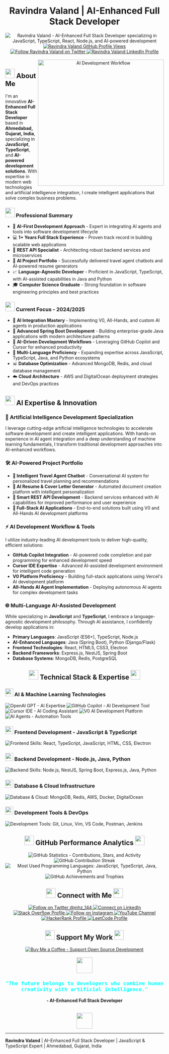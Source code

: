 <!-- 
SEO Meta Information for Ravindra Valand - AI-Enhanced Full Stack Developer
Keywords: Ravindra Valand, Full Stack Developer, AI Developer, JavaScript Developer, TypeScript Developer, Backend Developer, REST API Developer, GitHub Copilot, AI-Powered Development, React Developer, Node.js Developer, Spring Boot Developer, Software Engineer, Web Developer, AI Integration Specialist
Location: Ahmedabad, Gujarat, India
Technologies: JavaScript, TypeScript, React, Node.js, Spring Boot, AI Tools, GitHub Copilot, Cursor, OpenAI, REST APIs, MongoDB, AWS
-->

<div align="center">
  <!-- Primary Heading with Full Name for SEO -->
  <h1>Ravindra Valand | AI-Enhanced Full Stack Developer</h1>
  <img src="https://readme-typing-svg.herokuapp.com?font=Orbitron&weight=700&size=50&pause=1000&color=00FFFF&center=true&vCenter=true&width=1000&height=100&lines=Hi+%F0%9F%91%8B%2C+I'm+Ravindra+Valand;AI-Enhanced+Full+Stack+Developer;JavaScript+%26+TypeScript+Expert;Building+Intelligent+Web+Solutions" alt="Ravindra Valand - AI-Enhanced Full Stack Developer specializing in JavaScript, TypeScript, React, Node.js, and AI-powered development" />
</div>

<!-- Social Proof and Contact Information -->
<div align="center">
  <a href="https://komarev.com/ghpvc/?username=vsmm-world">
    <img src="https://komarev.com/ghpvc/?username=vsmm-world&label=Profile%20views&color=00ffff&style=for-the-badge&labelColor=000000" alt="Ravindra Valand GitHub Profile Views" />
  </a>
  <a href="https://twitter.com/mhz_144" target="_blank">
    <img src="https://img.shields.io/twitter/follow/mhz_144?logo=twitter&style=for-the-badge&color=00ffff&labelColor=000000" alt="Follow Ravindra Valand on Twitter" />
  </a>
  <a href="https://linkedin.com/in/ravindra-valand" target="_blank">
    <img src="https://img.shields.io/badge/LinkedIn-Ravindra%20Valand-00ffff?style=for-the-badge&logo=linkedin&logoColor=00ffff&labelColor=000000" alt="Ravindra Valand LinkedIn Profile" />
  </a>
</div>

<br/>

<div align="center">
  <img align="right" alt="AI Development Workflow" width="400" src="https://user-images.githubusercontent.com/74038190/212749447-bfb7e725-6987-49d9-ae85-2015e3e7cc41.gif">
</div>

## <img src="https://user-images.githubusercontent.com/74038190/212284087-bbe7e430-757e-4901-90bf-4cd2ce3e1852.gif" width="30"> About Me

I'm an innovative **AI-Enhanced Full Stack Developer** based in **Ahmedabad, Gujarat, India**, specializing in **JavaScript**, **TypeScript**, and **AI-powered development solutions**. With expertise in modern web technologies and artificial intelligence integration, I create intelligent applications that solve complex business problems.

### <img src="https://user-images.githubusercontent.com/74038190/212284158-e840e285-664b-44d7-b79b-e264b5e54825.gif" width="30"> Professional Summary
- 🤖 **AI-First Development Approach** - Expert in integrating AI agents and tools into software development lifecycle
- 💻 **1+ Years Full Stack Experience** - Proven track record in building scalable web applications
- 🌟 **REST API Specialist** - Architecting robust backend services and microservices
- 🚀 **AI Project Portfolio** - Successfully delivered travel agent chatbots and AI-powered resume generators
- 📈 **Language-Agnostic Developer** - Proficient in JavaScript, TypeScript, with AI-assisted capabilities in Java and Python
- 🎓 **Computer Science Graduate** - Strong foundation in software engineering principles and best practices

### <img src="https://user-images.githubusercontent.com/74038190/212749171-b84692a8-2b04-4e3b-93ca-ac14705da224.gif" width="30"> Current Focus - 2024/2025
- 🧠 **AI Integration Mastery** - Implementing V0, All-Hands, and custom AI agents in production applications
- 🌱 **Advanced Spring Boot Development** - Building enterprise-grade Java applications with modern architecture patterns
- 🤖 **AI-Driven Development Workflows** - Leveraging GitHub Copilot and Cursor for enhanced productivity
- 🔮 **Multi-Language Proficiency** - Expanding expertise across JavaScript, TypeScript, Java, and Python ecosystems
- 📊 **Database Optimization** - Advanced MongoDB, Redis, and cloud database management
- ☁️ **Cloud Architecture** - AWS and DigitalOcean deployment strategies and DevOps practices

## <img src="https://user-images.githubusercontent.com/74038190/212284087-bbe7e430-757e-4901-90bf-4cd2ce3e1852.gif" width="30"> AI Expertise & Innovation

### 🤖 **Artificial Intelligence Development Specialization**
I leverage cutting-edge artificial intelligence technologies to accelerate software development and create intelligent applications. With hands-on experience in AI agent integration and a deep understanding of machine learning fundamentals, I transform traditional development approaches into AI-enhanced workflows.

### 🛠️ **AI-Powered Project Portfolio**
- **🧳 Intelligent Travel Agent Chatbot** - Conversational AI system for personalized travel planning and recommendations
- **📄 AI Resume & Cover Letter Generator** - Automated document creation platform with intelligent personalization
- **🔧 Smart REST API Development** - Backend services enhanced with AI capabilities for improved performance and user experience
- **🚀 Full-Stack AI Applications** - End-to-end solutions built using V0 and All-Hands AI development platforms

### ⚡ **AI Development Workflow & Tools**
I utilize industry-leading AI development tools to deliver high-quality, efficient solutions:
- **GitHub Copilot Integration** - AI-powered code completion and pair programming for enhanced development speed
- **Cursor IDE Expertise** - Advanced AI-assisted development environment for intelligent code generation
- **V0 Platform Proficiency** - Building full-stack applications using Vercel's AI development platform
- **All-Hands AI Agent Implementation** - Deploying autonomous AI agents for complex development tasks

### 🌐 **Multi-Language AI-Assisted Development**
While specializing in **JavaScript** and **TypeScript**, I embrace a language-agnostic development philosophy. Through AI assistance, I confidently develop applications in:
- **Primary Languages**: JavaScript (ES6+), TypeScript, Node.js
- **AI-Enhanced Languages**: Java (Spring Boot), Python (Django/Flask)
- **Frontend Technologies**: React, HTML5, CSS3, Electron
- **Backend Frameworks**: Express.js, NestJS, Spring Boot
- **Database Systems**: MongoDB, Redis, PostgreSQL

<h2 align="center">
  <img src="https://user-images.githubusercontent.com/74038190/212284087-bbe7e430-757e-4901-90bf-4cd2ce3e1852.gif" width="30">
  Technical Stack & Expertise
  <img src="https://user-images.githubusercontent.com/74038190/212284087-bbe7e430-757e-4901-90bf-4cd2ce3e1852.gif" width="30">
</h2>

### <img src="https://user-images.githubusercontent.com/74038190/212749447-bfb7e725-6987-49d9-ae85-2015e3e7cc41.gif" width="25"> AI & Machine Learning Technologies
<div align="left">
  <img src="https://img.shields.io/badge/OpenAI_GPT-00FFFF?style=for-the-badge&logo=openai&logoColor=black&labelColor=000000" alt="OpenAI GPT - AI Expertise" />
  <img src="https://img.shields.io/badge/GitHub_Copilot-00FFFF?style=for-the-badge&logo=githubcopilot&logoColor=black&labelColor=000000" alt="GitHub Copilot - AI Development Tool" />
  <img src="https://img.shields.io/badge/Cursor_IDE-00FFFF?style=for-the-badge&logo=cursor&logoColor=black&labelColor=000000" alt="Cursor IDE - AI Coding Assistant" />
  <img src="https://img.shields.io/badge/V0_Platform-00FFFF?style=for-the-badge&logo=vercel&logoColor=black&labelColor=000000" alt="V0 AI Development Platform" />
  <img src="https://img.shields.io/badge/AI_Agents-00FFFF?style=for-the-badge&logo=robot&logoColor=black&labelColor=000000" alt="AI Agents - Automation Tools" />
</div>

### <img src="https://user-images.githubusercontent.com/74038190/212281775-b468df30-4edc-4bf8-a4ee-f52e1aaddc86.gif" width="25"> Frontend Development - JavaScript & TypeScript
<div align="left">
  <img src="https://skillicons.dev/icons?i=react,typescript,javascript,html,css,electron&theme=dark" alt="Frontend Skills: React, TypeScript, JavaScript, HTML, CSS, Electron" />
</div>

### <img src="https://user-images.githubusercontent.com/74038190/212284158-e840e285-664b-44d7-b79b-e264b5e54825.gif" width="25"> Backend Development - Node.js, Java, Python
<div align="left">
  <img src="https://skillicons.dev/icons?i=nodejs,nestjs,spring,express,java,python&theme=dark" alt="Backend Skills: Node.js, NestJS, Spring Boot, Express.js, Java, Python" />
</div>

### <img src="https://user-images.githubusercontent.com/74038190/212749171-b84692a8-2b04-4e3b-93ca-ac14705da224.gif" width="25"> Database & Cloud Infrastructure
<div align="left">
  <img src="https://skillicons.dev/icons?i=mongodb,redis,aws,docker,digitalocean&theme=dark" alt="Database & Cloud: MongoDB, Redis, AWS, Docker, DigitalOcean" />
</div>

### <img src="https://user-images.githubusercontent.com/74038190/212281763-e6ecd7ef-c4aa-45b6-a97c-f33f6bb592bd.gif" width="25"> Development Tools & DevOps
<div align="left">
  <img src="https://skillicons.dev/icons?i=git,linux,vim,vscode,postman,jenkins&theme=dark" alt="Development Tools: Git, Linux, Vim, VS Code, Postman, Jenkins" />
</div>

<h2 align="center">
  <img src="https://user-images.githubusercontent.com/74038190/212284087-bbe7e430-757e-4901-90bf-4cd2ce3e1852.gif" width="30">
  GitHub Performance Analytics
  <img src="https://user-images.githubusercontent.com/74038190/212284087-bbe7e430-757e-4901-90bf-4cd2ce3e1852.gif" width="30">
</h2>

<div align="center">
  <img src="https://github-readme-stats.vercel.app/api?username=vsmm-world&show_icons=true&theme=tokyonight&hide_border=true&bg_color=0D1117&title_color=00FFFF&icon_color=00FFFF&text_color=FFFFFF&border_radius=10" alt="GitHub Statistics - Contributions, Stars, and Activity" />
  <img src="https://github-readme-streak-stats.herokuapp.com/?user=vsmm-world&theme=tokyonight&hide_border=true&background=0D1117&ring=00FFFF&fire=00FFFF&currStreakLabel=00FFFF&border_radius=10" alt="GitHub Contribution Streak" />
</div>

<div align="center">
  <img src="https://github-readme-stats.vercel.app/api/top-langs/?username=vsmm-world&layout=compact&theme=tokyonight&hide_border=true&bg_color=0D1117&title_color=00FFFF&text_color=FFFFFF&border_radius=10" alt="Most Used Programming Languages: JavaScript, TypeScript, Java, Python" />
</div>

<div align="center">
  <img src="https://github-profile-trophy.vercel.app/?username=vsmm-world&theme=matrix&no-frame=true&row=1&column=7&margin-w=15&margin-h=15" alt="GitHub Achievements and Trophies" />
</div>

<h2 align="center">
  <img src="https://user-images.githubusercontent.com/74038190/212284087-bbe7e430-757e-4901-90bf-4cd2ce3e1852.gif" width="30">
  Connect with Me
  <img src="https://user-images.githubusercontent.com/74038190/212284087-bbe7e430-757e-4901-90bf-4cd2ce3e1852.gif" width="30">
</h2>

<div align="center">
  <a href="https://twitter.com/mhz_144" target="_blank">
    <img src="https://img.shields.io/badge/Twitter-@mhz__144-00FFFF?style=for-the-badge&logo=twitter&logoColor=black&labelColor=000000" alt="Follow on Twitter @mhz_144" />
  </a>
  <a href="https://linkedin.com/in/ravindra-valand" target="_blank">
    <img src="https://img.shields.io/badge/LinkedIn-Connect-00FFFF?style=for-the-badge&logo=linkedin&logoColor=black&labelColor=000000" alt="Connect on LinkedIn" />
  </a>
  <a href="https://stackoverflow.com/users/17745334" target="_blank">
    <img src="https://img.shields.io/badge/Stack_Overflow-Profile-00FFFF?style=for-the-badge&logo=stackoverflow&logoColor=black&labelColor=000000" alt="Stack Overflow Profile" />
  </a>
  <a href="https://instagram.com/ravindra_valand" target="_blank">
    <img src="https://img.shields.io/badge/Instagram-@ravindra__valand-00FFFF?style=for-the-badge&logo=instagram&logoColor=black&labelColor=000000" alt="Follow on Instagram" />
  </a>
  <a href="https://www.youtube.com/channel/UCTAjxkTEJJHOQlF0KZ1iF5Q" target="_blank">
    <img src="https://img.shields.io/badge/YouTube-Channel-00FFFF?style=for-the-badge&logo=youtube&logoColor=black&labelColor=000000" alt="YouTube Channel" />
  </a>
  <a href="https://www.hackerrank.com/ravindravaland" target="_blank">
    <img src="https://img.shields.io/badge/HackerRank-Profile-00FFFF?style=for-the-badge&logo=hackerrank&logoColor=black&labelColor=000000" alt="HackerRank Profile" />
  </a>
  <a href="https://www.leetcode.com/ravindravaland" target="_blank">
    <img src="https://img.shields.io/badge/LeetCode-Profile-00FFFF?style=for-the-badge&logo=leetcode&logoColor=black&labelColor=000000" alt="LeetCode Profile" />
  </a>
</div>

<h2 align="center">
  <img src="https://user-images.githubusercontent.com/74038190/212284087-bbe7e430-757e-4901-90bf-4cd2ce3e1852.gif" width="30">
  Support My Work
  <img src="https://user-images.githubusercontent.com/74038190/212284087-bbe7e430-757e-4901-90bf-4cd2ce3e1852.gif" width="30">
</h2>

<div align="center">
  <a href="https://www.buymeacoffee.com/ravindravaland">
    <img src="https://img.shields.io/badge/Buy_Me_A_Coffee-Support%20My%20Work-00FFFF?style=for-the-badge&logo=buy-me-a-coffee&logoColor=black&labelColor=000000" alt="Buy Me a Coffee - Support Open Source Development" />
  </a>
</div>

<br>

<div align="center">
  <img src="https://user-images.githubusercontent.com/74038190/212284087-bbe7e430-757e-4901-90bf-4cd2ce3e1852.gif" width="50">
  <br>
  <h3 style="color: #00FFFF; font-family: 'Orbitron', monospace;">
    "The future belongs to developers who combine human creativity with artificial intelligence."
  </h3>
  <p><strong>- AI-Enhanced Full Stack Developer</strong></p>
  <br>
  <img src="https://user-images.githubusercontent.com/74038190/212284087-bbe7e430-757e-4901-90bf-4cd2ce3e1852.gif" width="50">
</div>

<!-- Keywords for Search Engine Optimization -->
<!-- 
Additional SEO Keywords: Ravindra Valand developer, Ravindra Valand programmer, Ravindra Valand software engineer, 
AI developer India, Full stack developer Ahmedabad, JavaScript developer Gujarat, TypeScript expert India, 
React developer Ahmedabad, Node.js developer Gujarat, Spring Boot developer India, GitHub Copilot expert, 
AI-powered development, Machine learning developer, REST API developer, MongoDB developer, AWS developer,
Ravindra Valand portfolio, Ravindra Valand projects, Ravindra Valand GitHub, Ravindra Valand LinkedIn
-->

---

**Ravindra Valand** | AI-Enhanced Full Stack Developer | JavaScript & TypeScript Expert | Ahmedabad, Gujarat, India
